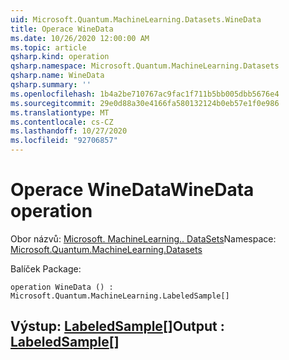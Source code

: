 ```yaml
---
uid: Microsoft.Quantum.MachineLearning.Datasets.WineData
title: Operace WineData
ms.date: 10/26/2020 12:00:00 AM
ms.topic: article
qsharp.kind: operation
qsharp.namespace: Microsoft.Quantum.MachineLearning.Datasets
qsharp.name: WineData
qsharp.summary: ''
ms.openlocfilehash: 1b4a2be710767ac9fac1f711b5bb005dbb5676e4
ms.sourcegitcommit: 29e0d88a30e4166fa580132124b0eb57e1f0e986
ms.translationtype: MT
ms.contentlocale: cs-CZ
ms.lasthandoff: 10/27/2020
ms.locfileid: "92706857"
---
```

# <a name="winedata-operation"></a><span data-ttu-id="cf35a-102">Operace WineData</span><span class="sxs-lookup"><span data-stu-id="cf35a-102">WineData operation</span></span>

<span data-ttu-id="cf35a-103">Obor názvů: [Microsoft. MachineLearning.. DataSets](xref:Microsoft.Quantum.MachineLearning.Datasets)</span><span class="sxs-lookup"><span data-stu-id="cf35a-103">Namespace: [Microsoft.Quantum.MachineLearning.Datasets](xref:Microsoft.Quantum.MachineLearning.Datasets)</span></span>

<span data-ttu-id="cf35a-104">Balíček [](https://nuget.org/packages/)</span><span class="sxs-lookup"><span data-stu-id="cf35a-104">Package: [](https://nuget.org/packages/)</span></span>




```qsharp
operation WineData () : Microsoft.Quantum.MachineLearning.LabeledSample[]
```


## <a name="output--labeledsample"></a><span data-ttu-id="cf35a-105">Výstup: [LabeledSample](xref:Microsoft.Quantum.MachineLearning.LabeledSample)[]</span><span class="sxs-lookup"><span data-stu-id="cf35a-105">Output : [LabeledSample](xref:Microsoft.Quantum.MachineLearning.LabeledSample)[]</span></span>

